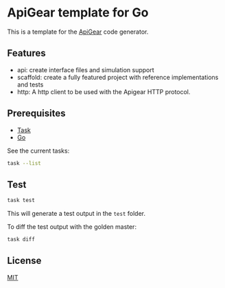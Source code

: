 # ApiGear template for Go

This is a template for the [ApiGear](https://apigear.io) code generator.

## Features

* api: create interface files and simulation support
* scaffold: create a fully featured project with reference implementations and tests
* http: A http client to be used with the Apigear HTTP protocol.

## Prerequisites

* [Task](https://taskfile.dev/#/installation)
* [Go](https://go.dev/)

See the current tasks:

```bash
task --list
```

## Test

```bash
task test
```

This will generate a test output in the `test` folder.

To diff the test output with the golden master:

```bash
task diff
```

## License

[MIT](LICENSE)
